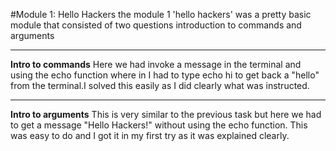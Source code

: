 #Module 1: Hello Hackers the module 1 'hello hackers' was a pretty basic module that consisted of two questions introduction to commands and arguments
****
**Intro to commands**
 Here we had invoke a message in the terminal and using the echo function where in I had to type echo hi to get back a "hello" from the terminal.I solved this easily as I did clearly what was instructed.
****
**Intro to arguments** This is very similar to the previous task but here we had to get a message "Hello Hackers!" without using the echo function. This was easy to do and I got it in my first try as it was explained clearly.